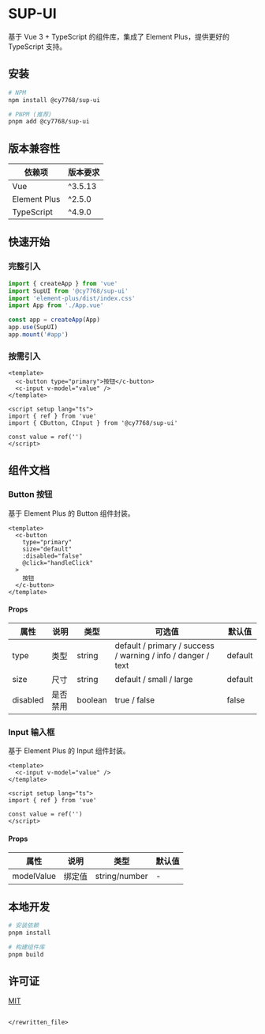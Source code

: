 # SUP-UI

基于 Vue 3 + TypeScript 的组件库，集成了 Element Plus，提供更好的 TypeScript 支持。

## 安装

```bash
# NPM
npm install @cy7768/sup-ui

# PNPM (推荐)
pnpm add @cy7768/sup-ui
```

## 版本兼容性

| 依赖项       | 版本要求 |
| ------------ | -------- |
| Vue          | ^3.5.13  |
| Element Plus | ^2.5.0   |
| TypeScript   | ^4.9.0   |

## 快速开始

### 完整引入

```typescript
import { createApp } from 'vue'
import SupUI from '@cy7768/sup-ui'
import 'element-plus/dist/index.css'
import App from './App.vue'

const app = createApp(App)
app.use(SupUI)
app.mount('#app')
```

### 按需引入

```vue
<template>
  <c-button type="primary">按钮</c-button>
  <c-input v-model="value" />
</template>

<script setup lang="ts">
import { ref } from 'vue'
import { CButton, CInput } from '@cy7768/sup-ui'

const value = ref('')
</script>
```

## 组件文档

### Button 按钮

基于 Element Plus 的 Button 组件封装。

```vue
<template>
  <c-button 
    type="primary"
    size="default"
    :disabled="false"
    @click="handleClick"
  >
    按钮
  </c-button>
</template>
```

#### Props

| 属性     | 说明     | 类型    | 可选值                                                                | 默认值    |
| -------- | -------- | ------- | --------------------------------------------------------------------- | --------- |
| type     | 类型     | string  | default / primary / success / warning / info / danger / text          | default   |
| size     | 尺寸     | string  | default / small / large                                               | default   |
| disabled | 是否禁用 | boolean | true / false                                                          | false     |

### Input 输入框

基于 Element Plus 的 Input 组件封装。

```vue
<template>
  <c-input v-model="value" />
</template>

<script setup lang="ts">
import { ref } from 'vue'

const value = ref('')
</script>
```

#### Props

| 属性       | 说明   | 类型           | 默认值 |
| ---------- | ------ | -------------- | ------ |
| modelValue | 绑定值 | string/number  | -      |

## 本地开发

```bash
# 安装依赖
pnpm install

# 构建组件库
pnpm build
```

## 许可证

[MIT](LICENSE)
```

</rewritten_file>